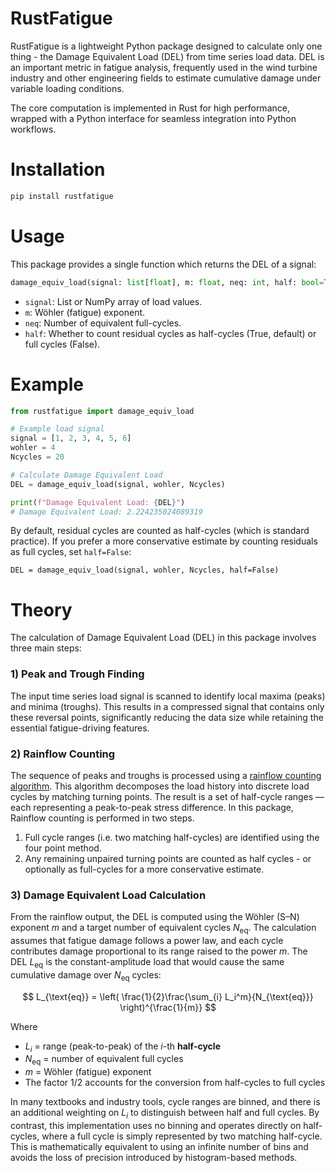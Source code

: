 # RustFatigue
RustFatigue is a lightweight Python package designed to calculate only one thing -  the Damage Equivalent Load (DEL) from time series load data. DEL is an important metric in fatigue analysis, frequently used in the wind turbine industry and other engineering fields to estimate cumulative damage under variable loading conditions.

The core computation is implemented in Rust for high performance, wrapped with a Python interface for seamless integration into Python workflows.

# Installation

```bash
pip install rustfatigue
```
# Usage
This package provides a single function which returns the DEL of a signal:
```python
damage_equiv_load(signal: list[float], m: float, neq: int, half: bool=True) -> float
```
- `signal`: List or NumPy array of load values.
- `m`: Wöhler (fatigue) exponent.
- `neq`: Number of equivalent full-cycles.
- `half`: Whether to count residual cycles as half-cycles (True, default) or full cycles (False).

# Example
```python
from rustfatigue import damage_equiv_load

# Example load signal
signal = [1, 2, 3, 4, 5, 6]
wohler = 4
Ncycles = 20

# Calculate Damage Equivalent Load
DEL = damage_equiv_load(signal, wohler, Ncycles)

print(f"Damage Equivalent Load: {DEL}")
# Damage Equivalent Load: 2.224235024089319
```

By default, residual cycles are counted as half-cycles (which is standard practice).
If you prefer a more conservative estimate by counting residuals as full cycles, set `half=False`:


```
DEL = damage_equiv_load(signal, wohler, Ncycles, half=False)
```

# Theory

The calculation of Damage Equivalent Load (DEL) in this package involves three main steps:

### 1) Peak and Trough Finding
The input time series load signal is scanned to identify local maxima (peaks) and minima (troughs). This results in a compressed signal that contains only these reversal points, significantly reducing the data size while retaining the essential fatigue-driving features.

### 2) Rainflow Counting 
The sequence of peaks and troughs is processed using a [rainflow counting algorithm](https://en.wikipedia.org/wiki/Rainflow-counting_algorithm). This algorithm decomposes the load history into discrete load cycles by matching turning points. The result is a set of half-cycle ranges — each representing a peak-to-peak stress difference. 
In this package, Rainflow counting is performed in two steps.
1) Full cycle ranges (i.e. two matching half-cycles) are identified using the four point method.
2) Any remaining unpaired turning points are counted as half cycles - or optionally as full-cycles for a more conservative estimate.

### 3) Damage Equivalent Load Calculation
From the rainflow output, the DEL is computed using the Wöhler (S–N) exponent $m$ and a target number of equivalent cycles $N_{\text{eq}}$. The calculation assumes that fatigue damage follows a power law, and each cycle contributes damage proportional to its range raised to the power $m$. The DEL $L_{\text{eq}}$ is the constant-amplitude load that would cause the same cumulative damage over $N_{\text{eq}}$ cycles:

$$
L_{\text{eq}} = \left( \frac{1}{2}\frac{\sum_{i} L_i^m}{N_{\text{eq}}} \right)^{\frac{1}{m}}
$$

Where
- $L_i$ = range (peak-to-peak) of the $i$-th **half-cycle**
- $N_{\text{eq}}$ = number of equivalent full cycles
- $m$ = Wöhler (fatigue) exponent
- The factor $1/2$ accounts for the conversion from half-cycles to full cycles
  
In many textbooks and industry tools, cycle ranges are binned, and there is an additional weighting on $L_i$ to distinguish between half and full cycles. By contrast, this implementation uses no binning and operates directly on half-cycles, where a full cycle is simply represented by two matching half-cycle. This is mathematically equivalent to using an infinite number of bins and avoids the loss of precision introduced by histogram-based methods.
